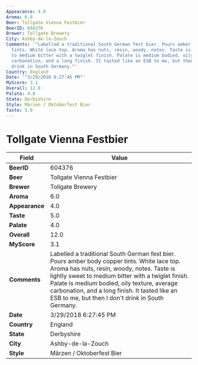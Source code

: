```yaml
---
Appearance: 4.0
Aroma: 6.0
Beer: Tollgate Vienna Festbier
BeerID: 604376
Brewer: Tollgate Brewery
City: Ashby-de-la-Zouch
Comments: '"Labelled a traditional South German fest bier. Pours amber body copper
  tints. White lace top. Aroma has nuts, resin, woody, notes. Taste is lightly sweet
  to medium bitter with a twiglet finish. Palate is medium bodied, oily texture, average
  carbonation, and a long finish. It tasted like an ESB to me, but then I don&#39;t
  drink in South Germany."'
Country: England
Date: '"3/29/2018 6:27:45 PM"'
MyScore: 3.1
Overall: 12.0
Palate: 4.0
State: Derbyshire
Style: Märzen / Oktoberfest Bier
Taste: 5.0
---
```


# Tollgate Vienna Festbier

| Field         | Value |
|---------------|-------|
| **BeerID** | 604376 |
| **Beer** | Tollgate Vienna Festbier |
| **Brewer** | Tollgate Brewery |
| **Aroma** | 6.0 |
| **Appearance** | 4.0 |
| **Taste** | 5.0 |
| **Palate** | 4.0 |
| **Overall** | 12.0 |
| **MyScore** | 3.1 |
| **Comments** | Labelled a traditional South German fest bier. Pours amber body copper tints. White lace top. Aroma has nuts, resin, woody, notes. Taste is lightly sweet to medium bitter with a twiglet finish. Palate is medium bodied, oily texture, average carbonation, and a long finish. It tasted like an ESB to me, but then I don&#39;t drink in South Germany. |
| **Date** | 3/29/2018 6:27:45 PM |
| **Country** | England |
| **State** | Derbyshire |
| **City** | Ashby-de-la-Zouch |
| **Style** | Märzen / Oktoberfest Bier |
